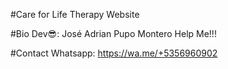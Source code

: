 #Care for Life Therapy Website

#Bio
Dev😎: José Adrian Pupo Montero
Help Me!!!

#Contact
Whatsapp: https://wa.me/+5356960902
